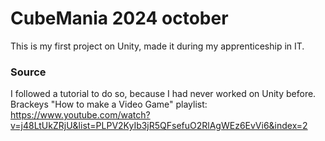 # CubeMania 2024 october

This is my first project on Unity, made it during my apprenticeship in IT.


### Source
I followed a tutorial to do so, because I had never worked on Unity before.
Brackeys "How to make a Video Game" playlist: https://www.youtube.com/watch?v=j48LtUkZRjU&list=PLPV2KyIb3jR5QFsefuO2RlAgWEz6EvVi6&index=2
